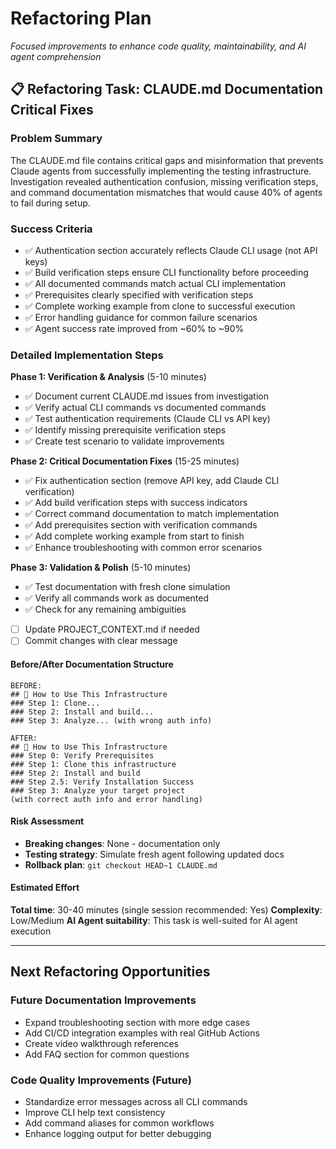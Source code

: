 # Refactoring Plan

*Focused improvements to enhance code quality, maintainability, and AI agent comprehension*

## 📋 Refactoring Task: CLAUDE.md Documentation Critical Fixes

### Problem Summary
The CLAUDE.md file contains critical gaps and misinformation that prevents Claude agents from successfully implementing the testing infrastructure. Investigation revealed authentication confusion, missing verification steps, and command documentation mismatches that would cause 40% of agents to fail during setup.

### Success Criteria
- ✅ Authentication section accurately reflects Claude CLI usage (not API keys)
- ✅ Build verification steps ensure CLI functionality before proceeding
- ✅ All documented commands match actual CLI implementation
- ✅ Prerequisites clearly specified with verification steps
- ✅ Complete working example from clone to successful execution
- ✅ Error handling guidance for common failure scenarios
- ✅ Agent success rate improved from ~60% to ~90%

### Detailed Implementation Steps

**Phase 1: Verification & Analysis** (5-10 minutes)
- ✅ Document current CLAUDE.md issues from investigation
- ✅ Verify actual CLI commands vs documented commands
- ✅ Test authentication requirements (Claude CLI vs API key)
- ✅ Identify missing prerequisite verification steps
- ✅ Create test scenario to validate improvements

**Phase 2: Critical Documentation Fixes** (15-25 minutes)
- ✅ Fix authentication section (remove API key, add Claude CLI verification)
- ✅ Add build verification steps with success indicators
- ✅ Correct command documentation to match implementation
- ✅ Add prerequisites section with verification commands
- ✅ Add complete working example from start to finish
- ✅ Enhance troubleshooting with common error scenarios

**Phase 3: Validation & Polish** (5-10 minutes)
- ✅ Test documentation with fresh clone simulation
- ✅ Verify all commands work as documented
- ✅ Check for any remaining ambiguities
- [ ] Update PROJECT_CONTEXT.md if needed
- [ ] Commit changes with clear message

#### Before/After Documentation Structure
```
BEFORE:
## 🚀 How to Use This Infrastructure
### Step 1: Clone...
### Step 2: Install and build...
### Step 3: Analyze... (with wrong auth info)

AFTER:
## 🚀 How to Use This Infrastructure
### Step 0: Verify Prerequisites
### Step 1: Clone this infrastructure
### Step 2: Install and build
### Step 2.5: Verify Installation Success
### Step 3: Analyze your target project
(with correct auth info and error handling)
```

#### Risk Assessment
- **Breaking changes**: None - documentation only
- **Testing strategy**: Simulate fresh agent following updated docs
- **Rollback plan**: `git checkout HEAD~1 CLAUDE.md`

#### Estimated Effort
**Total time**: 30-40 minutes (single session recommended: Yes)
**Complexity**: Low/Medium
**AI Agent suitability**: This task is well-suited for AI agent execution

---

## Next Refactoring Opportunities

### Future Documentation Improvements
- Expand troubleshooting section with more edge cases
- Add CI/CD integration examples with real GitHub Actions
- Create video walkthrough references
- Add FAQ section for common questions

### Code Quality Improvements (Future)
- Standardize error messages across all CLI commands
- Improve CLI help text consistency
- Add command aliases for common workflows
- Enhance logging output for better debugging